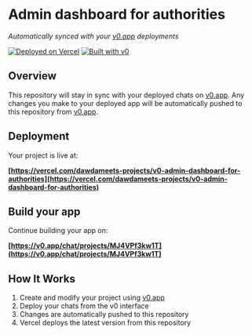 # Admin dashboard for authorities

*Automatically synced with your [v0.app](https://v0.app) deployments*

[![Deployed on Vercel](https://img.shields.io/badge/Deployed%20on-Vercel-black?style=for-the-badge&logo=vercel)](https://vercel.com/dawdameets-projects/v0-admin-dashboard-for-authorities)
[![Built with v0](https://img.shields.io/badge/Built%20with-v0.app-black?style=for-the-badge)](https://v0.app/chat/projects/MJ4VPf3kw1T)

## Overview

This repository will stay in sync with your deployed chats on [v0.app](https://v0.app).
Any changes you make to your deployed app will be automatically pushed to this repository from [v0.app](https://v0.app).

## Deployment

Your project is live at:

**[https://vercel.com/dawdameets-projects/v0-admin-dashboard-for-authorities](https://vercel.com/dawdameets-projects/v0-admin-dashboard-for-authorities)**

## Build your app

Continue building your app on:

**[https://v0.app/chat/projects/MJ4VPf3kw1T](https://v0.app/chat/projects/MJ4VPf3kw1T)**

## How It Works

1. Create and modify your project using [v0.app](https://v0.app)
2. Deploy your chats from the v0 interface
3. Changes are automatically pushed to this repository
4. Vercel deploys the latest version from this repository

